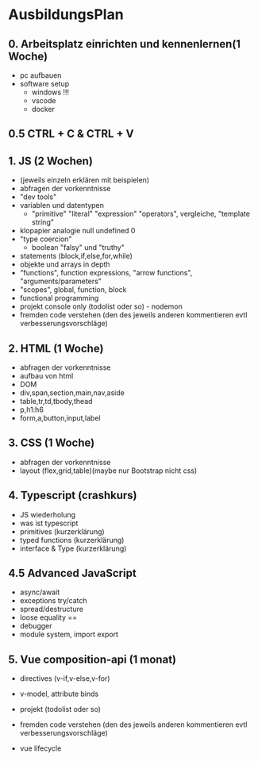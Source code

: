 # AusbildungsPlan

## 0. Arbeitsplatz einrichten und kennenlernen(1 Woche)
- pc aufbauen
- software setup
    - windows !!!
    - vscode 
    - docker

## 0.5 CTRL + C & CTRL + V

## 1. JS (2 Wochen)
- (jeweils einzeln erklären mit beispielen)
- abfragen der vorkenntnisse
- "dev tools"
- variablen und datentypen
    - "primitive" "literal" "expression" "operators", vergleiche, "template string"
- klopapier analogie null undefined 0 
- "type coercion"
    - boolean "falsy" und "truthy"
- statements (block,if,else,for,while)
- objekte und arrays in depth
- "functions", function expressions, "arrow functions", "arguments/parameters"
- "scopes", global, function, block
- functional programming
- projekt console only (todolist oder so) - nodemon
- fremden code verstehen (den des jeweils anderen kommentieren evtl verbesserungsvorschläge)

## 2. HTML (1 Woche)
- abfragen der vorkenntnisse
- aufbau von html
- DOM
- div,span,section,main,nav,aside
- table,tr,td,tbody,thead
- p,h1:h6
- form,a,button,input,label

## 3. CSS (1 Woche)
- abfragen der vorkenntnisse
- layout (flex,grid,table)(maybe nur Bootstrap nicht css)

## 4. Typescript (crashkurs)
- JS wiederholung
- was ist typescript
- primitives (kurzerklärung)
- typed functions (kurzerklärung)
- interface & Type (kurzerklärung)
## 4.5 Advanced JavaScript
- async/await
- exceptions try/catch
- spread/destructure
- loose equality ==
- debugger
- module system, import export
 
## 5. Vue composition-api (1 monat)
- directives (v-if,v-else,v-for)
- v-model, attribute binds
- projekt (todolist oder so)
- fremden code verstehen (den des jeweils anderen kommentieren evtl verbesserungsvorschläge)


- vue lifecycle
